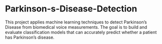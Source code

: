 # Parkinson-s-Disease-Detection

This project applies machine learning techniques to detect Parkinson’s Disease from biomedical voice measurements.
The goal is to build and evaluate classification models that can accurately predict whether a patient has Parkinson’s disease.
